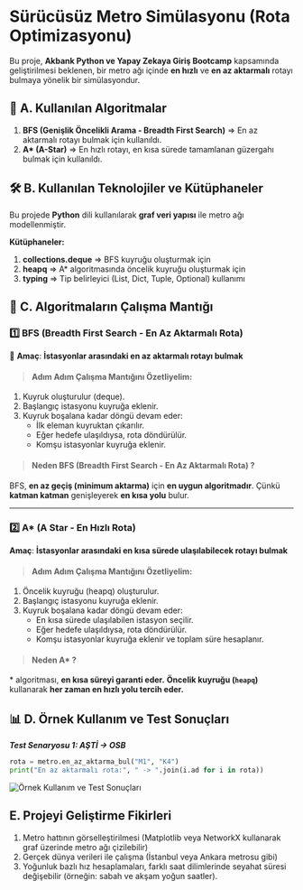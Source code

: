 # Sürücüsüz Metro Simülasyonu (Rota Optimizasyonu) 

Bu proje, **Akbank Python ve Yapay Zekaya Giriş Bootcamp** kapsamında geliştirilmesi beklenen, bir metro ağı içinde **en hızlı** ve **en az aktarmalı** rotayı bulmaya yönelik bir simülasyondur.

## 📌 A. Kullanılan Algoritmalar

1. **BFS (Genişlik Öncelikli Arama - Breadth First Search)** => En az aktarmalı rotayı bulmak için kullanıldı.
2. **A\* (A-Star)** => En hızlı rotayı, en kısa sürede tamamlanan güzergahı bulmak için kullanıldı.

## 🛠️ B. Kullanılan Teknolojiler ve Kütüphaneler

Bu projede **Python** dili kullanılarak **graf veri yapısı** ile metro ağı modellenmiştir.

**Kütüphaneler:**
1. **collections.deque** => BFS kuyruğu oluşturmak için
2. **heapq** => A* algoritmasında öncelik kuyruğu oluşturmak için
3. **typing** => Tip belirleyici (List, Dict, Tuple, Optional) kullanımı

## 🧠 C. Algoritmaların Çalışma Mantığı

### 1️⃣ BFS (Breadth First Search - En Az Aktarmalı Rota)

📌 **Amaç**: **İstasyonlar arasındaki en az aktarmalı rotayı bulmak**  

> #### Adım Adım Çalışma Mantığını Özetliyelim:
1. Kuyruk oluşturulur (deque).
2. Başlangıç istasyonu kuyruğa eklenir.
3. Kuyruk boşalana kadar döngü devam eder:
   + İlk eleman kuyruktan çıkarılır.
   + Eğer hedefe ulaşıldıysa, rota döndürülür.
   + Komşu istasyonlar kuyruğa eklenir.

> #### Neden BFS (Breadth First Search - En Az Aktarmalı Rota) ?
BFS, **en az geçiş (minimum aktarma)** için **en uygun algoritmadır**. Çünkü **katman katman** genişleyerek **en kısa yolu** bulur.

<hr>

### 2️⃣ A* (A Star - En Hızlı Rota)

**Amaç**: **İstasyonlar arasındaki en kısa sürede ulaşılabilecek rotayı bulmak** 

> #### Adım Adım Çalışma Mantığını Özetliyelim:
1. Öncelik kuyruğu (heapq) oluşturulur.
2. Başlangıç istasyonu kuyruğa eklenir.
3. Kuyruk boşalana kadar döngü devam eder:
   + En kısa sürede ulaşılabilen istasyon seçilir.
   + Eğer hedefe ulaşıldıysa, rota döndürülür.
   + Komşu istasyonlar kuyruğa eklenir ve toplam süre hesaplanır.
  
> #### Neden A* ?
\* algoritması, **en kısa süreyi garanti eder.** **Öncelik kuyruğu (`heapq`)** kullanarak **her zaman en hızlı yolu tercih eder.**  

## 📊 D. Örnek Kullanım ve Test Sonuçları 
***Test Senaryosu 1: AŞTİ → OSB***

```python
rota = metro.en_az_aktarma_bul("M1", "K4")
print("En az aktarmalı rota:", " -> ".join(i.ad for i in rota))
```

![Örnek Kullanım ve Test Sonuçları](https://github.com/user-attachments/assets/86313a69-5431-4ba3-9191-370744e64aef)

## E. Projeyi Geliştirme Fikirleri

1. Metro hattının görselleştirilmesi (Matplotlib veya NetworkX kullanarak graf üzerinde metro ağı çizilebilir)
2. Gerçek dünya verileri ile çalışma (İstanbul veya Ankara metrosu gibi)
3. Yoğunluk bazlı hız hesaplamaları, farklı saat dilimlerinde seyahat süresi değişebilir (örneğin: sabah ve akşam yoğun saatler).
